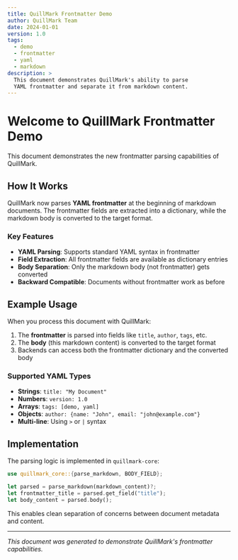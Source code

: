 ```yaml
---
title: QuillMark Frontmatter Demo  
author: QuillMark Team
date: 2024-01-01
version: 1.0
tags:
  - demo
  - frontmatter
  - yaml
  - markdown
description: >
  This document demonstrates QuillMark's ability to parse 
  YAML frontmatter and separate it from markdown content.
---
```


# Welcome to QuillMark Frontmatter Demo

This document demonstrates the new frontmatter parsing capabilities of QuillMark.

## How It Works

QuillMark now parses **YAML frontmatter** at the beginning of markdown documents. The frontmatter fields are extracted into a dictionary, while the markdown body is converted to the target format.

### Key Features

- **YAML Parsing**: Supports standard YAML syntax in frontmatter
- **Field Extraction**: All frontmatter fields are available as dictionary entries  
- **Body Separation**: Only the markdown body (not frontmatter) gets converted
- **Backward Compatible**: Documents without frontmatter work as before

## Example Usage

When you process this document with QuillMark:

1. The **frontmatter** is parsed into fields like `title`, `author`, `tags`, etc.
2. The **body** (this markdown content) is converted to the target format
3. Backends can access both the frontmatter dictionary and the converted body

### Supported YAML Types

- **Strings**: `title: "My Document"`
- **Numbers**: `version: 1.0` 
- **Arrays**: `tags: [demo, yaml]`
- **Objects**: `author: {name: "John", email: "john@example.com"}`
- **Multi-line**: Using `>` or `|` syntax

## Implementation

The parsing logic is implemented in `quillmark-core`:

```rust
use quillmark_core::{parse_markdown, BODY_FIELD};

let parsed = parse_markdown(markdown_content)?;
let frontmatter_title = parsed.get_field("title");
let body_content = parsed.body();
```

This enables clean separation of concerns between document metadata and content.

---

*This document was generated to demonstrate QuillMark's frontmatter capabilities.*